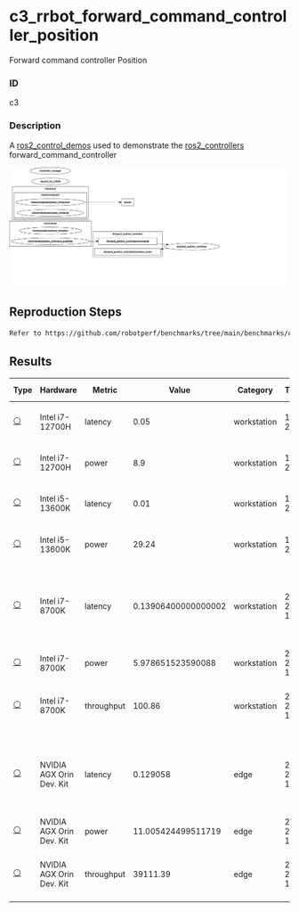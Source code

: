 # c3_rrbot_forward_command_controller_position

Forward command controller Position

### ID
c3

### Description
A [ros2_control_demos](https://github.com/ros-controls/ros2_control_demos) used to demonstrate the [ros2_controllers](https://github.com/ros-controls/ros2_controllers) forward_command_controller


![](../../../imgs/c3_rrbot_forward_command_controller_position.svg)

## Reproduction Steps

```bash
Refer to https://github.com/robotperf/benchmarks/tree/main/benchmarks/control/c3_rrbot_forward_command_controller_position and review the launch files to reproduce this package.
```

## Results

| Type | Hardware | Metric | Value | Category | Timestamp | Note | Data Source |
| --- | --- | --- | --- | --- | --- | --- | --- |
| [:white_circle:](https://github.com/robotperf/benchmarks/blob/main/benchmarks/README.md#type) | Intel i7-12700H | latency | 0.05 | workstation | 10-07-2023 | mean 0.02 ms, rms 0.02 ms. max 0.05 ms, min 0.009 ms, lost 0.00%, update rate 100 Hz, position control | [N/A](https://github.com/robotperf/rosbags/tree/main/N/A) |
| [:white_circle:](https://github.com/robotperf/benchmarks/blob/main/benchmarks/README.md#type) | Intel i7-12700H | power | 8.9 | workstation | 10-07-2023 | mean 0.02 ms, rms 0.02 ms. max 0.05 ms, min 0.009 ms, lost 0.00%, update rate 100 Hz, position control | [N/A](https://github.com/robotperf/rosbags/tree/main/N/A) |
| [:white_circle:](https://github.com/robotperf/benchmarks/blob/main/benchmarks/README.md#type) | Intel i5-13600K | latency | 0.01 | workstation | 10-07-2023 | 0.009 ms 0.009 ms 0.01 ms 0.009 ms, lost 0.00%, update rate 100 Hz, position control | [N/A](https://github.com/robotperf/rosbags/tree/main/N/A) |
| [:white_circle:](https://github.com/robotperf/benchmarks/blob/main/benchmarks/README.md#type) | Intel i5-13600K | power | 29.24 | workstation | 10-07-2023 | 0.009 ms 0.009 ms 0.01 ms 0.009 ms, lost 0.00%, update rate 100 Hz, position control | [N/A](https://github.com/robotperf/rosbags/tree/main/N/A) |
| [:white_circle:](https://github.com/robotperf/benchmarks/blob/main/benchmarks/README.md#type) | Intel i7-8700K | latency | 0.13906400000000002 | workstation | 2023-07-20 14:31:33 | ✋mean_benchmark 0.01652545670103093, rms_benchmark 0.016665976941803988, max_benchmark 0.13906400000000002, min_benchmark 0.002971, lost messages 0.07 % | [simulation](https://github.com/robotperf/rosbags/tree/main/simulation) |
| [:white_circle:](https://github.com/robotperf/benchmarks/blob/main/benchmarks/README.md#type) | Intel i7-8700K | power | 5.978651523590088 | workstation | 2023-07-20 14:35:33 | ✋ | [simulation](https://github.com/robotperf/rosbags/tree/main/simulation) |
| [:white_circle:](https://github.com/robotperf/benchmarks/blob/main/benchmarks/README.md#type) | Intel i7-8700K | throughput | 100.86 | workstation | 2023-07-20 14:39:15 | ✋mean_benchmark 100.0, rms_benchmark 100.0, max_benchmark 100.86, min_benchmark 99.02, lost messages 0.07 % | [simulation](https://github.com/robotperf/rosbags/tree/main/simulation) |
| [:white_circle:](https://github.com/robotperf/benchmarks/blob/main/benchmarks/README.md#type) | NVIDIA AGX Orin Dev. Kit | latency | 0.129058 | edge | 2023-07-21 17:04:20 | ✋mean_benchmark 0.012688248354693453, rms_benchmark 0.013911629579628325, max_benchmark 0.129058, min_benchmark 0.0017919999999999998, lost messages 0.07 % | [simulation](https://github.com/robotperf/rosbags/tree/main/simulation) |
| [:white_circle:](https://github.com/robotperf/benchmarks/blob/main/benchmarks/README.md#type) | NVIDIA AGX Orin Dev. Kit | power | 11.005424499511719 | edge | 2023-07-21 17:28:55 | ✋ | [simulation](https://github.com/robotperf/rosbags/tree/main/simulation) |
| [:white_circle:](https://github.com/robotperf/benchmarks/blob/main/benchmarks/README.md#type) | NVIDIA AGX Orin Dev. Kit | throughput | 39111.39 | edge | 2023-07-21 18:47:20 | ✋mean_benchmark 1625.22, rms_benchmark 7098.91, max_benchmark 39111.39, min_benchmark 0.35, lost messages 0.07 % | [simulation](https://github.com/robotperf/rosbags/tree/main/simulation) |

